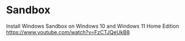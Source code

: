 # Sandbox
Install Windows Sandbox on Windows 10 and Windows 11 Home Edition
https://www.youtube.com/watch?v=FzCTJQeUkB8
